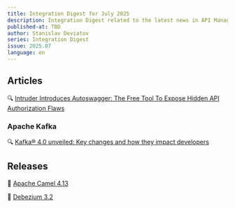 ```yaml
---
title: Integration Digest for July 2025
description: Integration Digest related to the latest news in API Management, iPaaS, ESB, Integration frameworks, message brokers, etc.
published-at: TBD
author: Stanislav Deviatov
series: Integration Digest
issue: 2025.07
language: en
---
```


## Articles

🔍 [Intruder Introduces Autoswagger: The Free Tool To Expose Hidden API Authorization Flaws](https://www.intruder.io/research/broken-authorization-apis-autoswagger)

### Apache Kafka

🔍 [Kafka® 4.0 unveiled: Key changes and how they impact developers](https://www.instaclustr.com/blog/kafka-4-0-unveiled-key-changes-and-how-they-impact-developers/)



## Releases

🚀 [Apache Camel 4.13](https://camel.apache.org/blog/2025/07/camel413-whatsnew/)

🚀 [Debezium 3.2](https://debezium.io/blog/2025/07/09/debezium-3-2-final-released/)

